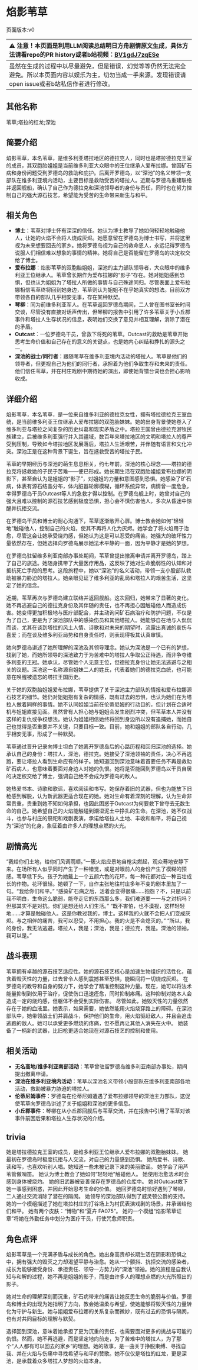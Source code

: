 # 焰影苇草
页面版本:v0
 

| :warning: 注意！本页面是利用LLM阅读总结明日方舟剧情原文生成，具体方法请看repo的PR history或者b站视频：[BV1gdJ7zqESe](https://www.bilibili.com/video/BV1gdJ7zqESe/)         |
|:----------------------------|
| 虽然在生成的过程中以尽量避免，但是错误，幻觉等等仍然无法完全避免。所以本页面内容以娱乐为主，切勿当成一手来源。发现错误请open issue或者b站私信作者进行修改。|



## 其他名称
苇草;塔拉的红龙;深池
## 简要介绍
焰影苇草，本名苇草，是维多利亚塔拉地区的德拉克人，同时也是塔拉德拉克王室的成员，其双胞胎姐姐是当前维多利亚大众眼中的王位继承人爱布拉娜。曾因矿石病和身份问题受到罗德岛的救助和庇护。后离开罗德岛，以“深池”的名义带领一支部队在维多利亚境内活动，主要目标是救助受苦的塔拉人。近期与罗德岛重建联络并返回舰船，确认了自己作为德拉克和深池领导者的身份与责任，同时也在努力控制自己的强大源石技艺，希望能为受苦的生命带来新生与和平。
## 相关角色
-   **博士**：苇草对博士怀有深深的信任。她认为博士教导了她如何轻轻地触碰他人，让她的火焰不会将人烧成灰烬。她愿意留在罗德岛为博士书写，并将这里视为未来想要回去的家乡。她将罗德岛视为自己的救命恩人，永远记得罗德岛说服人们相信难以想象的事情的精神。她将自己是否能留在罗德岛的决定权交给了博士。
-   **爱布拉娜**：焰影苇草的双胞胎姐姐，深池的主力部队领导者，大众眼中的维多利亚王位继承人。苇草曾长期作为爱布拉娜的“影子”存在。她对姐姐感到恐惧，但也认为姐姐为了塔拉人所做的事情与自己殊途同归。尽管表面上爱布拉娜相信苇草终将回到她身边，苇草则认为姐姐不在乎她真实的想法。目前双方带领各自的部队几乎相安无事，存在某种默契。
-   **琴柳**：同为前维多利亚军人。在苇草返回罗德岛期间，二人曾在图书室长时间交谈，尽管没有直接对话声传出，但琴柳的报告中引用了许多苇草关于小丘郡事件和塔拉人生存状况的信息，表明她们交换了意见并相互理解，消除了潜在的矛盾。
-   **Outcast**：一位罗德岛干员，曾救下将死的苇草。Outcast的救助是苇草开始思考生命价值和自己存在的意义的关键点，也是她内心纠结和挣扎的源头之一。
-   **深池的战士/同行者**：跟随苇草在维多利亚境内活动的塔拉人。苇草是他们的领导者，但更视自己为他们的同行者，承担着为他们争取生存和未来的责任。他们信任苇草，并在村庄戏剧中期待她的演出，即使她背错台词也会担心影响收成。
## 详细介绍
焰影苇草，本名苇草，是一位来自维多利亚的德拉克女性，拥有塔拉德拉克王室血统，是当前维多利亚王位继承人爱布拉娜的双胞胎妹妹。她的出身背景使她卷入了维多利亚与塔拉之间复杂的历史纠葛和现实矛盾之中。塔拉王国曾由德拉克游牧民族建立，后被维多利亚强行并入其疆域，数百年来塔拉地区的文明和塔拉人的尊严受到压制，导致如今塔拉地区发展落后，塔拉人生活艰苦，并伴随有语言和文化冲突。深池正是在这种背景下诞生，旨在拯救受苦的塔拉子民。

苇草的早期经历与深池的萌生息息相关，约七年前，深池的核心理念——塔拉的德拉克将拯救她的子民于苦难——便已形成。她长期生活在双胞胎姐姐爱布拉娜的阴影下，甚至自认为是姐姐的“影子”，对姐姐的力量和意图感到恐惧。她感染了矿石病，体表有源石结晶分布，体内脏器轮廓模糊，循环系统异常，病情曾一度危急，幸得罗德岛干员Outcast等人的急救才得以控制。在罗德岛舰上时，她曾对自己的强大且难以控制的源石技艺感到极度恐惧，担心会不慎伤害他人，多次从昏迷中惊醒并抗拒交流。

在罗德岛干员和博士的耐心沟通下，苇草逐渐敞开心扉。博士教会她如何“轻轻地”触碰他人，控制自己的火焰，使其不再将人化为灰烬。她学会了将火焰用于治愈，尽管这会让她承受烧灼感，但她认为这是可以忍受的痛苦。她强大的破坏性力量依然存在，但她选择向罗德岛展示她法术平静的一面，因为平静才是她的梦想。

在罗德岛驻留维多利亚南部办事处期间，苇草曾提出撤离申请并离开罗德岛，踏上了自己的旅途。她随身携带了大量医疗用品，这反映了她对生命脆弱性的认知和对抵抗死亡手段的思考。这段旅程中，她以“深池”的名义活动，带领一支小股部队救助被暴力胁迫的塔拉人。她亲眼见证了维多利亚的乱局和塔拉人的艰苦生活，这坚定了她的信念。

近期，苇草再次与罗德岛建立联络并返回舰船。这次回归，她带来了显著的变化。她不再逃避自己的德拉克身份及其伴随的责任，也不再担心因触碰他人而造成伤害。她变得更加积极地与医疗部配合，并主动询问矿石病治疗和防护问题，不仅是为了自己，更是为了深池部队中的感染伤员和其他塔拉人。她能够自在地与人侃侃而谈，尤其在谈到塔拉的风土人情、诗歌和对未来的期望时，流露出真诚的哀伤与喜爱；而在谈及维多利亚局势和自身责任时，则表现得极其认真审慎。

她向罗德岛讲述了她所理解的深池及其领导理念。她认为深池是一个已有的梦想，找到了她，而她所领导的深池致力于为苦难中的塔拉人争取公正待遇，而非争夺维多利亚的王冠。她承认，尽管她个人无意王位，但德拉克身份让她无法逃避与之相关的议题。深池这一名称源自姐妹二人的姓氏，代表着她们的德拉克血统，也可能意在唤醒被遗忘的塔拉王国历史。

关于她的双胞胎姐姐爱布拉娜，苇草提供了关于深池主力部队的情报和爱布拉娜源石技艺的细节。她仍对姐姐抱有复杂的情感，既有过去的恐惧，也认为她们在为塔拉人做着同样的事情。她不认同姐姐当前在伦蒂尼姆的行动目的，但计划在合适时机与姐姐直接见面。虽然曾有人担心她与姐姐会发生剧烈冲突，但苇草本人并没有这样的复仇或争权想法。她认为姐姐相信她终将回到身边所以没有追捕她，而她自己也觉得是否重要并不关键，只要目标一致。目前，她和姐姐的部队各自行动，几乎相安无事，形成了一种默契。

苇草通过晋升记录向博士坦白了她离开罗德岛后的心路历程和回归深池的选择。她承认自己的身份：塔拉人，深池，德拉克。她接受了深池领袖的责任，决心不再逃跑，要让塔拉人看到生命应有的样子。她知道回到深池意味着首要任务不再是救助矿石病人，也意味着要面对身边人对她的仇恨。她将是否能回到罗德岛以干员自居的决定权交给了博士，强调自己绝不会成为罗德岛的敌人。

她热爱书本、诗歌和歌谣，喜欢阅读和书写。她保存着旧的武器，但也为能放下旧枪感到解脱，认为新武器更适合现在的她。她对生命有着深刻的理解，认为生命非常贵重，贵重到她不知如何承担，也因此困惑于Outcast为何要救下曾夺去无数生命的自己。她希望自己的火焰能触碰到潮湿泥土中挣扎的生命。在深池，她不仅战斗，也参与村庄的祭祀和戏剧表演，承诺给塔拉人土地、丰收和和平，将自己视为“深池”的化身，象征着由许多人的理想点燃的火光。
## 剧情高光
“我给你们土地，给你们风调雨顺。”一簇火焰应景地自枪尖燃起，观众蓦地安静下来。在场所有人似乎同时产生了一种错觉，或是对眼前人的身份产生了模糊的预感。苇草低下头。孩子为她戴上一个五颜六色的花环，每一种花都对应一种茁壮成长的作物。花环很轻。她顿了一下，自作主张地往村庄多年不变的剧本里加了一句。“我给你们和平。”
“感染矿石病之后，活着会变得很痛......抱怨？不，只是以前我不明白，生命这么脆弱，能夺走它的东西那么多，我们难道要一一与之对抗吗？但那其实不是对抗。你们是想还给人们生活。”
“既不害怕，也不漠视，这样轻轻地......才算是触碰他人。这是你教过我的，博士。这样我的火就不会把人们变成灰烬。与之相伴的痛苦，我可以忍受，不用担心。我的火是不会熄灭的。”
“所以，我的身份，我无法逃避。塔拉人，我是；深池，我是；德拉克，我是。深池的领袖，我可以是。”
## 战斗表现
苇草拥有卓越的源石技艺适应性。她的源石技艺核心是加速生物组织的活性化，蕴含着毁灭性的力量，过去曾令人感到震撼甚至恐惧，能瞬间将一切烧成灰烬。
在罗德岛的教导和自身的努力下，她学会了精准控制这种力量。现在，她可以将法术能量抑制到仅用于治疗，促使伤口迅速痊愈，同时抑制疼痛。这种抑制对她本人会造成一定的烧灼感，但躯体不会受到实际伤害。
尽管如此，她毁灭性的力量依然存在于她的血液里。她表示，如果需要，她依然能用火焰烧穿路上的障碍。在深池部队中，她带领战士们并肩战斗，保护他们的生命，用火焰驱赶敌人，并且会追击逃跑的敌人。她可以承受更多燃烧的疼痛，但不愿再让其他人消失在火中。
她装备了一柄新的武器，比旧枪更适合她现在对源石技艺的控制和使用。
## 相关活动
-   **无名高地/维多利亚南部活动**：苇草曾驻留罗德岛维多利亚南部办事处，期间提出撤离申请。
-   **深池在维多利亚境内活动**：苇草以深池名义带领小股部队在维多利亚南部各地活动，救助被暴力胁迫的塔拉人。
-   **伦蒂尼姆事件**：罗德岛在伦蒂尼姆遭遇了爱布拉娜领导的深池主力部队，这促使苇草向罗德岛讲述了关于姐姐和深池的更多信息。
-   **小丘郡事件**：琴柳在从小丘郡回舰后与苇草交流，并在报告中引用了苇草对该事件前因后果和塔拉人生存状况的介绍。
## trivia
她是塔拉德拉克王室的成员，是维多利亚王位继承人爱布拉娜的双胞胎妹妹。
她最初在罗德岛时极度抗拒与人交流，对自己的力量感到恐惧。
她热爱书、诗歌、读和写，也喜欢听别人唱。她知道一些未被记录下来的美丽歌谣。
她学会了用芦苇管做哨笛。
她认为博士教会了她如何“轻轻地”触碰他人。
她使用治愈法术时会感到身体被烧灼。
她的旧武器被妥善保存在罗德岛的仓库中。
她对Outcast救下她一事感到困惑，并因此开始思考生命的价值。
她回罗德岛时恰好遇到了琴柳，二人通过交流消除了潜在的隔阂。
她领导的深池部队得到了威灵顿公爵的支持。
她的一个模组描述了她在塔拉村庄的打谷场上为村民表演戏剧的场景，并承诺给他们和平。
她有两个皮肤：“博物”和“夏卉 FA075”。
她的一个模组“焰影苇草证章”将她在外勤任务中划分为医疗干员，行使咒愈师职责。
## 角色点评
焰影苇草是一个充满矛盾与成长的角色。她出身高贵却长期生活在阴影和恐惧之中，拥有强大的毁灭之力却渴望平静与治愈。她从一个颤抖、抗拒交流的感染者，成长为能够接受身份、承担责任、领导一方势力的“深池”领袖。她的旅程是自我认知与和解的过程，她不再是姐姐的影子，而是由许多人的理想点燃的火光所照出的影子。

她对生命的理解深刻而沉重，矿石病带来的痛苦让她反思生命的脆弱与价值。罗德岛和博士的出现为她指明了方向，教会她温柔与希望，使她能够将毁灭性的力量转化为守护与新生。她与姐姐爱布拉娜的关系复杂而微妙，既有过去的恐惧与隔阂，也有对共同目标的理解与默契。

选择回到深池，意味着她承担了更为沉重的责任，也需要面对更多的挑战与可能的仇恨。然而，她不再逃避，而是坚定地向前走，为了苦难中的塔拉人，为了那个“人人都有可以回去的家乡”的理想。她的故事，是一曲关于挣脱束缚、寻找自我、并在火焰与伤痛中寻找希望与和平的赞歌。她不仅仅是塔拉的红龙，更是深池，是承载着众多塔拉人梦想的火焰本身。